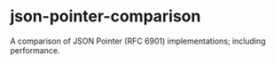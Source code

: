json-pointer-comparison
=======================

A comparison of JSON Pointer (RFC 6901) implementations; including performance.
